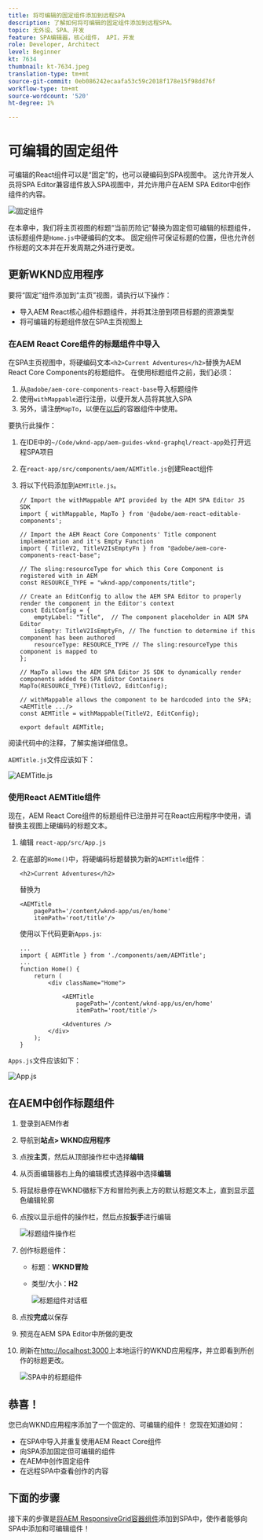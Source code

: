 ```yaml
---
title: 将可编辑的固定组件添加到远程SPA
description: 了解如何将可编辑的固定组件添加到远程SPA。
topic: 无外设、SPA、开发
feature: SPA编辑器，核心组件， API，开发
role: Developer, Architect
level: Beginner
kt: 7634
thumbnail: kt-7634.jpeg
translation-type: tm+mt
source-git-commit: 0eb086242ecaafa53c59c2018f178e15f98dd76f
workflow-type: tm+mt
source-wordcount: '520'
ht-degree: 1%

---
```



# 可编辑的固定组件

可编辑的React组件可以是“固定”的，也可以硬编码到SPA视图中。 这允许开发人员将SPA Editor兼容组件放入SPA视图中，并允许用户在AEM SPA Editor中创作组件的内容。

![固定组件](./assets/spa-fixed-component/intro.png)

在本章中，我们将主页视图的标题“当前历险记”替换为固定但可编辑的标题组件，该标题组件是`Home.js`中硬编码的文本。 固定组件可保证标题的位置，但也允许创作标题的文本并在开发周期之外进行更改。

## 更新WKND应用程序

要将“固定”组件添加到“主页”视图，请执行以下操作：

+ 导入AEM React核心组件标题组件，并将其注册到项目标题的资源类型
+ 将可编辑的标题组件放在SPA主页视图上

### 在AEM React Core组件的标题组件中导入

在SPA主页视图中，将硬编码文本`<h2>Current Adventures</h2>`替换为AEM React Core Components的标题组件。 在使用标题组件之前，我们必须：

1. 从`@adobe/aem-core-components-react-base`导入标题组件
1. 使用`withMappable`进行注册，以便开发人员将其放入SPA
1. 另外，请注册`MapTo`，以便在[以后](./spa-container-component.md)的容器组件中使用。

要执行此操作：

1. 在IDE中的`~/Code/wknd-app/aem-guides-wknd-graphql/react-app`处打开远程SPA项目
1. 在`react-app/src/components/aem/AEMTitle.js`创建React组件
1. 将以下代码添加到`AEMTitle.js`。

   ```
   // Import the withMappable API provided by the AEM SPA Editor JS SDK
   import { withMappable, MapTo } from '@adobe/aem-react-editable-components';
   
   // Import the AEM React Core Components' Title component implementation and it's Empty Function 
   import { TitleV2, TitleV2IsEmptyFn } from "@adobe/aem-core-components-react-base";
   
   // The sling:resourceType for which this Core Component is registered with in AEM
   const RESOURCE_TYPE = "wknd-app/components/title";
   
   // Create an EditConfig to allow the AEM SPA Editor to properly render the component in the Editor's context
   const EditConfig = {    
       emptyLabel: "Title",  // The component placeholder in AEM SPA Editor
       isEmpty: TitleV2IsEmptyFn, // The function to determine if this component has been authored
       resourceType: RESOURCE_TYPE // The sling:resourceType this component is mapped to
   };
   
   // MapTo allows the AEM SPA Editor JS SDK to dynamically render components added to SPA Editor Containers
   MapTo(RESOURCE_TYPE)(TitleV2, EditConfig);
   
   // withMappable allows the component to be hardcoded into the SPA; <AEMTitle .../>
   const AEMTitle = withMappable(TitleV2, EditConfig);
   
   export default AEMTitle;
   ```

阅读代码中的注释，了解实施详细信息。

`AEMTitle.js`文件应该如下：

![AEMTitle.js](./assets/spa-fixed-component/aem-title-js.png)

### 使用React AEMTitle组件

现在，AEM React Core组件的标题组件已注册并可在React应用程序中使用，请替换主视图上硬编码的标题文本。

1. 编辑 `react-app/src/App.js`
1. 在底部的`Home()`中，将硬编码标题替换为新的`AEMTitle`组件：

   ```
   <h2>Current Adventures</h2>
   ```

   替换为

   ```
   <AEMTitle
       pagePath='/content/wknd-app/us/en/home' 
       itemPath='root/title'/>
   ```

   使用以下代码更新`Apps.js`:

   ```
   ...
   import { AEMTitle } from './components/aem/AEMTitle';
   ...
   function Home() {
       return (
           <div className="Home">
   
               <AEMTitle
                   pagePath='/content/wknd-app/us/en/home' 
                   itemPath='root/title'/>
   
               <Adventures />
           </div>
       );
   }
   ```

`Apps.js`文件应该如下：

![App.js](./assets/spa-fixed-component/app-js.png)

## 在AEM中创作标题组件

1. 登录到AEM作者
1. 导航到&#x200B;__站点> WKND应用程序__
1. 点按&#x200B;__主页__，然后从顶部操作栏中选择&#x200B;__编辑__
1. 从页面编辑器右上角的编辑模式选择器中选择&#x200B;__编辑__
1. 将鼠标悬停在WKND徽标下方和冒险列表上方的默认标题文本上，直到显示蓝色编辑轮廓
1. 点按以显示组件的操作栏，然后点按&#x200B;__扳手__&#x200B;进行编辑

   ![标题组件操作栏](./assets/spa-fixed-component/title-action-bar.png)

1. 创作标题组件：
   + 标题：__WKND冒险__
   + 类型/大小：__H2__

      ![标题组件对话框](./assets/spa-fixed-component/title-dialog.png)

1. 点按&#x200B;__完成__&#x200B;以保存
1. 预览在AEM SPA Editor中所做的更改
1. 刷新在[http://localhost:3000](http://localhost:3000)上本地运行的WKND应用程序，并立即看到所创作的标题更改。

   ![SPA中的标题组件](./assets/spa-fixed-component/title-final.png)

## 恭喜！

您已向WKND应用程序添加了一个固定的、可编辑的组件！ 您现在知道如何：

+ 在SPA中导入并重复使用AEM React Core组件
+ 向SPA添加固定但可编辑的组件
+ 在AEM中创作固定组件
+ 在远程SPA中查看创作的内容

## 下面的步骤

接下来的步骤是[将AEM ResponsiveGrid容器组件](./spa-container-component.md)添加到SPA中，使作者能够向SPA中添加和可编辑组件！
